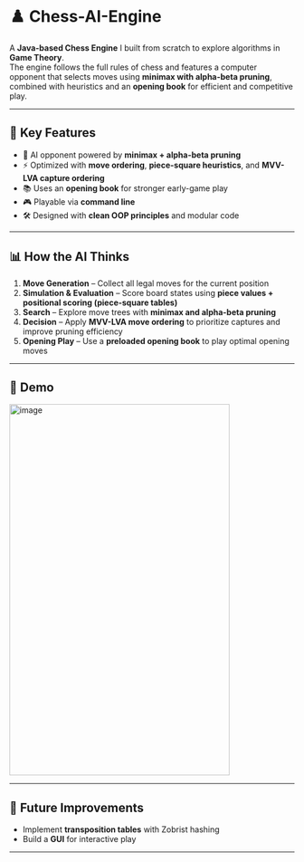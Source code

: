 # ♟️ Chess-AI-Engine

A **Java-based Chess Engine** I built from scratch to explore algorithms in **Game Theory**.  
The engine follows the full rules of chess and features a computer opponent that selects moves using **minimax with alpha-beta pruning**, combined with heuristics and an **opening book** for efficient and competitive play.

---

## 🧩 Key Features
- 🤖 AI opponent powered by **minimax + alpha-beta pruning**  
- ⚡ Optimized with **move ordering**, **piece-square heuristics**, and **MVV-LVA capture ordering**  
- 📚 Uses an **opening book** for stronger early-game play  
- 🎮 Playable via **command line**  
- 🛠️ Designed with **clean OOP principles** and modular code  

---

## 📊 How the AI Thinks
1. **Move Generation** – Collect all legal moves for the current position  
2. **Simulation & Evaluation** – Score board states using **piece values + positional scoring (piece-square tables)**  
3. **Search** – Explore move trees with **minimax and alpha-beta pruning**  
4. **Decision** – Apply **MVV-LVA move ordering** to prioritize captures and improve pruning efficiency  
5. **Opening Play** – Use a **preloaded opening book** to play optimal opening moves  

---

## 📸 Demo
<img width="389" height="656" alt="image" src="https://github.com/user-attachments/assets/5aedeacd-786b-4ce5-a0a8-ffceb7877715" />

---

## 🌱 Future Improvements
- Implement **transposition tables** with Zobrist hashing  
- Build a **GUI** for interactive play  

---
